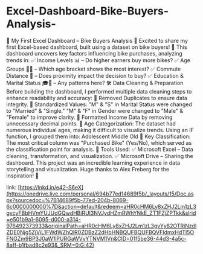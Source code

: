 # Excel-Dashboard-Bike-Buyers-Analysis-

🚴 My First Excel Dashboard – Bike Buyers Analysis 🚴
Excited to share my first Excel-based dashboard, built using a dataset on bike buyers! 🎉
This dashboard uncovers key factors influencing bike purchases, analyzing trends in:
✅ Income Levels 📊 – Do higher earners buy more bikes?
✅ Age Groups 👶🧓 – Which age bracket shows the most interest?
✅ Commute Distance 🚗 – Does proximity impact the decision to buy?
✅ Education & Marital Status 🎓💍 – Any patterns here?
🛠 Data Cleaning & Preparation
Before building the dashboard, I performed multiple data cleaning steps to enhance readability and accuracy:
🔹 Removed Duplicates to ensure data integrity.
🔹 Standardized Values:
"M" & "S" in Marital Status were changed to "Married" & "Single."
"M" & "F" in Gender were changed to "Male" & "Female" to improve clarity.
🔹 Formatted Income Data by removing unnecessary decimal points.
🔹 Age Categorization: The dataset had numerous individual ages, making it difficult to visualize trends. Using an IF function, I grouped them into:
Adolescent
Middle
Old
🔹 Key Classification: The most critical column was "Purchased Bike" (Yes/No), which served as the classification point for analysis.
🔧 Tools Used:
✅ Microsoft Excel – Data cleaning, transformation, and visualization.
✅ Microsoft Drive – Sharing the dashboard.
This project was an incredible learning experience in data storytelling and visualization. Huge thanks to Alex Freberg for the inspiration! 🚀

link: [https://lnkd.in/e42-S6eX](https://onedrive.live.com/personal/694b77ed14689f5b/_layouts/15/Doc.aspx?sourcedoc=%7B14689f5b-77ed-204b-8069-6c0000000000%7D&action=default&redeem=aHR0cHM6Ly8xZHJ2Lm1zL3gvcyFBbHVmYUJUdGQwdHBiRUI3NVJydHZmRWhYNkE_ZT1FZjZPTkk&slrid=e501b9a1-6095-d000-a314-976492373933&originalPath=aHR0cHM6Ly8xZHJ2Lm1zL3gvYy82OTRiNzdlZDE0Njg5ZjViL1FWdWZhQlR0ZDBzZ2dHbHNBQUFBQUFBQVFIdmxHdTI5OFNGZm9BP3J0aW1lPURGaWVvYTNVM1Vn&CID=01f5be36-44d3-4a5c-8aff-b1fbad8c2e93&_SRM=0:G:42)
